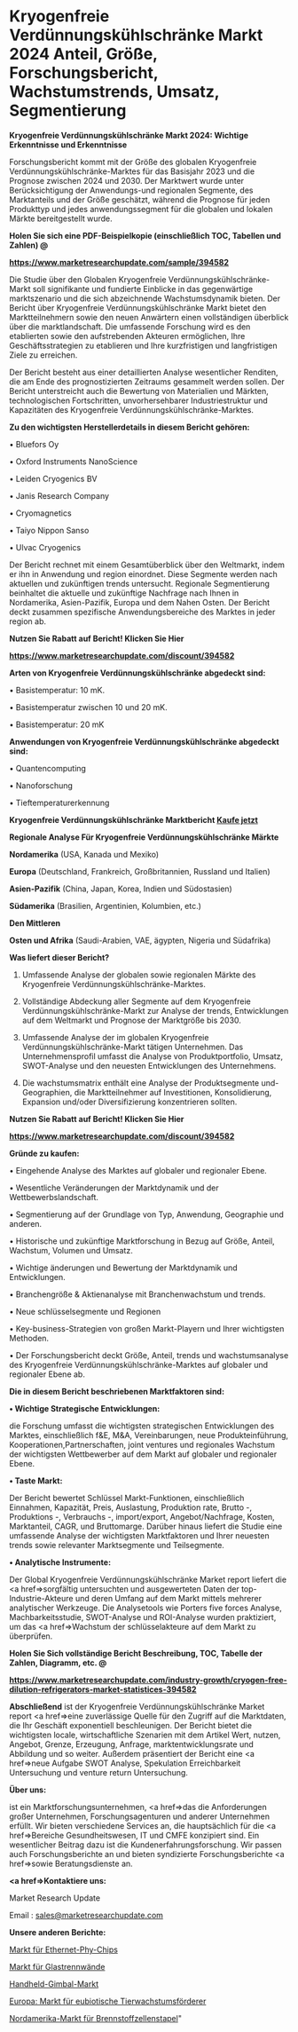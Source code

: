# Kryogenfreie Verdünnungskühlschränke Markt 2024 Anteil, Größe, Forschungsbericht, Wachstumstrends, Umsatz, Segmentierung

<strong>Kryogenfreie Verdünnungskühlschränke Markt 2024: Wichtige Erkenntnisse und Erkenntnisse</strong>

Forschungsbericht kommt mit der Größe des globalen Kryogenfreie Verdünnungskühlschränke-Marktes für das Basisjahr 2023 und die Prognose zwischen 2024 und 2030. Der Marktwert wurde unter Berücksichtigung der Anwendungs-und regionalen Segmente, des Marktanteils und der Größe geschätzt, während die Prognose für jeden Produkttyp und jedes anwendungssegment für die globalen und lokalen Märkte bereitgestellt wurde.



<strong>Holen Sie sich eine PDF-Beispielkopie (einschließlich TOC, Tabellen und Zahlen) @
</strong>

<strong><a href=https://www.marketresearchupdate.com/sample/394582>

<strong>https://www.marketresearchupdate.com/sample/394582</u></font></a></strong></strong>

Die Studie über den Globalen Kryogenfreie Verdünnungskühlschränke-Markt soll signifikante und fundierte Einblicke in das gegenwärtige marktszenario und die sich abzeichnende Wachstumsdynamik bieten. Der Bericht über Kryogenfreie Verdünnungskühlschränke Markt bietet den Marktteilnehmern sowie den neuen Anwärtern einen vollständigen überblick über die marktlandschaft. Die umfassende Forschung wird es den etablierten sowie den aufstrebenden Akteuren ermöglichen, Ihre Geschäftsstrategien zu etablieren und Ihre kurzfristigen und langfristigen Ziele zu erreichen.

Der Bericht besteht aus einer detaillierten Analyse wesentlicher Renditen, die am Ende des prognostizierten Zeitraums gesammelt werden sollen. Der Bericht unterstreicht auch die Bewertung von Materialien und Märkten, technologischen Fortschritten, unvorhersehbarer Industriestruktur und Kapazitäten des Kryogenfreie Verdünnungskühlschränke-Marktes.



<strong>Zu den wichtigsten Herstellerdetails in diesem Bericht gehören:</strong>

• Bluefors Oy

• Oxford Instruments NanoScience

• Leiden Cryogenics BV

• Janis Research Company

• Cryomagnetics

• Taiyo Nippon Sanso

• Ulvac Cryogenics

Der Bericht rechnet mit einem Gesamtüberblick über den Weltmarkt, indem er ihn in Anwendung und region einordnet. Diese Segmente werden nach aktuellen und zukünftigen trends untersucht. Regionale Segmentierung beinhaltet die aktuelle und zukünftige Nachfrage nach Ihnen in Nordamerika, Asien-Pazifik, Europa und dem Nahen Osten. Der Bericht deckt zusammen spezifische Anwendungsbereiche des Marktes in jeder region ab.



<strong>Nutzen Sie Rabatt auf Bericht! Klicken Sie Hier
</strong>

<strong><a href=https://www.marketresearchupdate.com/discount/394582>https://www.marketresearchupdate.com/discount/394582</b></u></font></strong></a>



<strong>Arten von Kryogenfreie Verdünnungskühlschränke abgedeckt sind:</strong>

• Basistemperatur: 10 mK.

• Basistemperatur zwischen 10 und 20 mK.

• Basistemperatur: 20 mK



<strong>Anwendungen von Kryogenfreie Verdünnungskühlschränke abgedeckt sind:</strong>

• Quantencomputing

• Nanoforschung

• Tieftemperaturerkennung



<strong>Kryogenfreie Verdünnungskühlschränke Marktbericht <a href=https://www.marketresearchupdate.com/buynow/394582>Kaufe jetzt</a></strong>



<strong>Regionale Analyse Für Kryogenfreie Verdünnungskühlschränke Märkte</strong>



<strong>Nordamerika</strong> (USA, Kanada und Mexiko)



<strong>Europa</strong> (Deutschland, Frankreich, Großbritannien, Russland und Italien)



<strong>Asien-Pazifik</strong> (China, Japan, Korea, Indien und Südostasien)



<strong>Südamerika</strong> (Brasilien, Argentinien, Kolumbien, etc.)



<strong>Den Mittleren</strong> 

<strong>Osten und Afrika</strong> (Saudi-Arabien, VAE, ägypten, Nigeria und Südafrika)



<strong>Was liefert dieser Bericht?</strong>

1. Umfassende Analyse der globalen sowie regionalen Märkte des Kryogenfreie Verdünnungskühlschränke-Marktes.

2. Vollständige Abdeckung aller Segmente auf dem Kryogenfreie Verdünnungskühlschränke-Markt zur Analyse der trends, Entwicklungen auf dem Weltmarkt und Prognose der Marktgröße bis 2030.

3. Umfassende Analyse der im globalen Kryogenfreie Verdünnungskühlschränke-Markt tätigen Unternehmen. Das Unternehmensprofil umfasst die Analyse von Produktportfolio, Umsatz, SWOT-Analyse und den neuesten Entwicklungen des Unternehmens.

4. Die wachstumsmatrix enthält eine Analyse der Produktsegmente und-Geographien, die Marktteilnehmer auf Investitionen, Konsolidierung, Expansion und/oder Diversifizierung konzentrieren sollten.



<strong>Nutzen Sie Rabatt auf Bericht! Klicken Sie Hier
</strong>

<strong><a href=https://www.marketresearchupdate.com/discount/394582>https://www.marketresearchupdate.com/discount/394582</b></u></font></strong></a>



<strong>Gründe zu kaufen:</strong>

• Eingehende Analyse des Marktes auf globaler und regionaler Ebene.

• Wesentliche Veränderungen der Marktdynamik und der Wettbewerbslandschaft.

• Segmentierung auf der Grundlage von Typ, Anwendung, Geographie und anderen.

• Historische und zukünftige Marktforschung in Bezug auf Größe, Anteil, Wachstum, Volumen und Umsatz.

• Wichtige änderungen und Bewertung der Marktdynamik und Entwicklungen.

• Branchengröße &amp; Aktienanalyse mit Branchenwachstum und trends.

• Neue schlüsselsegmente und Regionen

• Key-business-Strategien von großen Markt-Playern und Ihrer wichtigsten Methoden.

• Der Forschungsbericht deckt Größe, Anteil, trends und wachstumsanalyse des Kryogenfreie Verdünnungskühlschränke-Marktes auf globaler und regionaler Ebene ab.



<strong>Die in diesem Bericht beschriebenen Marktfaktoren sind:</strong>



<strong>• Wichtige Strategische Entwicklungen:</strong>

die Forschung umfasst die wichtigsten strategischen Entwicklungen des Marktes, einschließlich f&amp;E, M&amp;A, Vereinbarungen, neue Produkteinführung, Kooperationen,Partnerschaften, joint ventures und regionales Wachstum der wichtigsten Wettbewerber auf dem Markt auf globaler und regionaler Ebene.



<strong>• Taste Markt:</strong>

Der Bericht bewertet Schlüssel Markt-Funktionen, einschließlich Einnahmen, Kapazität, Preis, Auslastung, Produktion rate, Brutto -, Produktions -, Verbrauchs -, import/export, Angebot/Nachfrage, Kosten, Marktanteil, CAGR, und Bruttomarge. Darüber hinaus liefert die Studie eine umfassende Analyse der wichtigsten Marktfaktoren und Ihrer neuesten trends sowie relevanter Marktsegmente und Teilsegmente.



<strong>• Analytische Instrumente:</strong>

Der Global Kryogenfreie Verdünnungskühlschränke Market report liefert die <a href=>sorgf</a>ältig untersuchten und ausgewerteten Daten der top-Industrie-Akteure und deren Umfang auf dem Markt mittels mehrerer analytischer Werkzeuge. Die Analysetools wie Porters five forces Analyse, Machbarkeitsstudie, SWOT-Analyse und ROI-Analyse wurden praktiziert, um das <a href=>Wachstum</a> der schlüsselakteure auf dem Markt zu überprüfen.



<strong>Holen Sie Sich vollständige Bericht Beschreibung, TOC, Tabelle der Zahlen, Diagramm, etc. @ </strong>

<strong><a href=https://www.marketresearchupdate.com/industry-growth/cryogen-free-dilution-refrigerators-market-statistices-394582>https://www.marketresearchupdate.com/industry-growth/cryogen-free-dilution-refrigerators-market-statistices-394582</a></font></strong>



<strong>Abschließend</strong> ist der Kryogenfreie Verdünnungskühlschränke Market report <a href=>eine</a> zuverlässige Quelle für den Zugriff auf die Marktdaten, die Ihr Geschäft exponentiell beschleunigen. Der Bericht bietet die wichtigsten locale, wirtschaftliche Szenarien mit dem Artikel Wert, nutzen, Angebot, Grenze, Erzeugung, Anfrage, marktentwicklungsrate und Abbildung und so weiter. Außerdem präsentiert der Bericht eine <a href=>neue</a> Aufgabe SWOT Analyse, Spekulation Erreichbarkeit Untersuchung und venture return Untersuchung.



<strong>Über uns:</strong>

 ist ein Marktforschungsunternehmen, <a href=>das</a> die Anforderungen großer Unternehmen, Forschungsagenturen und anderer Unternehmen erfüllt. Wir bieten verschiedene Services an, die hauptsächlich für die <a href=>Bereiche</a> Gesundheitswesen, IT und CMFE konzipiert sind. Ein wesentlicher Beitrag dazu ist die Kundenerfahrungsforschung. Wir passen auch Forschungsberichte an und bieten syndizierte Forschungsberichte <a href=>sowie</a> Beratungsdienste an.



<strong><a href=>Kontaktiere uns:</a></strong>

Market Research Update

Email : sales@marketresearchupdate.com



<strong>Unsere anderen Berichte:</strong>

<a href=https://www.linkedin.com/pulse/ethernet-phy-chips-market-expected-witness>Markt für Ethernet-Phy-Chips</a>

<a href=https://www.linkedin.com/pulse/glass-partition-wall-market-pointing-capture-largest-growth>Markt für Glastrennwände</a>

<a href=https://www.linkedin.com/pulse/handheld-gimbal-market-2023-analysis-growth-drivers-vendors>Handheld-Gimbal-Markt</a>

<a href=https://www.linkedin.com/pulse/europe-eubiotic-animal-growth-promoter-market>Europa: Markt für eubiotische Tierwachstumsförderer</a>

<a href=https://www.linkedin.com/pulse/north-america-fuel-cell-stack-market-size-incredible>Nordamerika-Markt für Brennstoffzellenstapel</a>"
